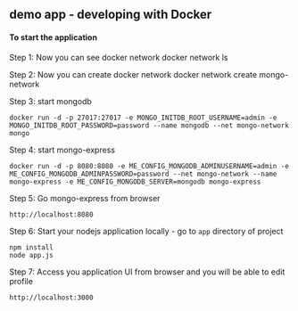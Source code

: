 ## demo app - developing with Docker

#### To start the application

Step 1: Now you can see docker network
    docker network ls
    
Step 2: Now you can create docker network
    docker network create mongo-network
    
Step 3: start mongodb 

    docker run -d -p 27017:27017 -e MONGO_INITDB_ROOT_USERNAME=admin -e MONGO_INITDB_ROOT_PASSWORD=password --name mongodb --net mongo-network mongo    

Step 4: start mongo-express
    
    docker run -d -p 8080:8080 -e ME_CONFIG_MONGODB_ADMINUSERNAME=admin -e ME_CONFIG_MONGODB_ADMINPASSWORD=password --net mongo-network --name mongo-express -e ME_CONFIG_MONGODB_SERVER=mongodb mongo-express   

Step 5: Go mongo-express from browser

    http://localhost:8080



Step 6: Start your nodejs application locally - go to `app` directory of project 

    npm install 
    node app.js
    
Step 7: Access you application UI from browser and you will be able to edit profile 

    http://localhost:3000

